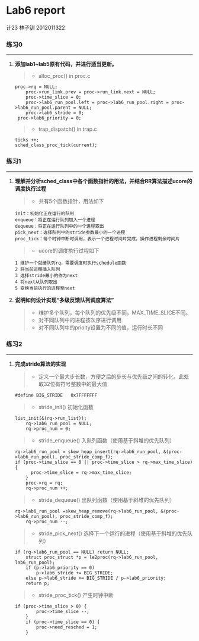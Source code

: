 # Lab6 report

计23
林子钏
2012011322

### 练习0
---
1. 	<b>添加lab1~lab5原有代码，并进行适当更新。</b>

	> * alloc_proc() in proc.c
	```
	proc->rq = NULL;
    	proc->run_link.prev = proc->run_link.next = NULL;
    	proc->time_slice = 0;
    	proc->lab6_run_pool.left = proc->lab6_run_pool.right = proc->lab6_run_pool.parent = NULL;
    	proc->lab6_stride = 0;
   	 proc->lab6_priority = 0;	
	```

	> * trap_dispatch() in trap.c
	```
	ticks ++;
	sched_class_proc_tick(current);	
	```

### 练习1
---
1.	<b>理解并分析sched_class中各个函数指针的用法，并结合RR算法描述ucore的调度执行过程</b>
	
	> * 共有5个函数指针，用法如下
	```
	init：初始化正在运行的队列
	enqueue：将正在运行队列加入一个进程
	dequeue：将正在运行队列中的一个进程取出
	pick_next：选择队列中的stride参数最小的一个进程
	proc_tick：每个时钟中断时调用，表示一个进程时间片完成，操作进程剩余时间片
	```

	> * ucore的调度执行过程如下
	```
	1 维护一个就绪队列rq，需要调度时执行schedule函数
	2 将当前进程插入队列
	3 选择stride最小的作为next
	4 将next从队列取出
	5 变换当前执行的进程至next
	```
2.	<b>说明如何设计实现“多级反馈队列调度算法”</b>
	
	> * 维护多个队列，每个队列的优先级不同，MAX_TIME_SLICE不同。
	> * 对不同队列中的进程按次序进行调用
	> * 对不同队列中的prioity设置为不同的值，运行时长不同

### 练习2
---
1.	<b>完成stride算法的实现</b>
	
	> * 定义一个最大步长数，方便之后的步长与优先级之间的转化，此处取32位有符号整数中的最大值
	```
	#define BIG_STRIDE   0x7FFFFFFF
	```

	> * stride_init() 初始化函数
	```
	list_init(&(rq->run_list));
    	rq->lab6_run_pool = NULL;
    	rq->proc_num = 0;
	```

	> * stride_enqueue() 入队列函数（使用基于斜堆的优先队列）
	```
	rq->lab6_run_pool = skew_heap_insert(rq->lab6_run_pool, &(proc->lab6_run_pool), proc_stride_comp_f);
	if (proc->time_slice == 0 || proc->time_slice > rq->max_time_slice) {
          proc->time_slice = rq->max_time_slice;
    	}
    	proc->rq = rq;
    	rq->proc_num ++;
	```

	> * stride_dequeue() 出队列函数（使用基于斜堆的优先队列）
	```
	rq->lab6_run_pool =skew_heap_remove(rq->lab6_run_pool, &(proc->lab6_run_pool), proc_stride_comp_f);
    	rq->proc_num --;
	```

	> * stride_pick_next() 选择下一个运行的进程（使用基于斜堆的优先队列）
	```
	if (rq->lab6_run_pool == NULL) return NULL;
    	struct proc_struct *p = le2proc(rq->lab6_run_pool, lab6_run_pool);
    	if (p->lab6_priority == 0)
        	p->lab6_stride += BIG_STRIDE;
    	else p->lab6_stride += BIG_STRIDE / p->lab6_priority;
    	return p;
	```

	> * stride_proc_tick() 产生时钟中断
	```
	if (proc->time_slice > 0) {
        	proc->time_slice --;
    	}
    	if (proc->time_slice == 0) {
        	proc->need_resched = 1;
    	}
	```





